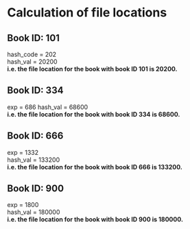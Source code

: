 # Calculation of file locations
## Book ID: 101
hash_code = 202  
hash_val = 20200  
**i.e. the file location for the book with book ID 101 is 20200.**

## Book ID: 334
exp = 686
hash_val = 68600  
**i.e. the file location for the book with book ID 334 is 68600.**

## Book ID: 666
exp = 1332  
hash_val = 133200  
**i.e. the file location for the book with book ID 666 is 133200.**

## Book ID: 900
exp = 1800  
hash_val = 180000  
**i.e. the file location for the book with book ID 900 is 180000.**
